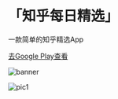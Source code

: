 # 「知乎每日精选」

一款简单的知乎精选App

[去Google Play查看](https://play.google.com/store/apps/details?id=com.drunkpiano.zhihuselection)

 ![banner](https://github.com/LarryLawrence/Zhihu-Selectionmaster/blob/master/screenshots/banner.png)

 ![pic1](https://github.com/LarryLawrence/Zhihu-Selectionmaster/blob/master/screenshots/1.png)
